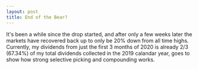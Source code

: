 ```yaml
---
layout: post
title: End of the Bear?
---
```


It's been a while since the drop started, and after only a few weeks later the markets have recovered back up to only be 20% down
from all time highs. Currently, my dividends from just the first 3 months of 2020 is already 2/3 (67.34%) of my total dividends
collected in the 2019 calandar year, goes to show how strong selective picking and compounding works.

